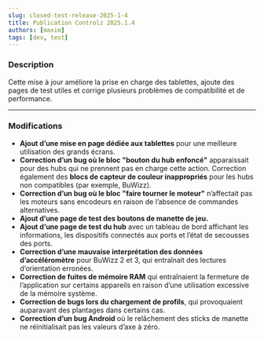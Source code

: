 ```yaml
---
slug: closed-test-release-2025-1-4
title: Publication Controlz 2025.1.4
authors: [maxim]
tags: [dev, test]
---
```


### Description

Cette mise à jour améliore la prise en charge des tablettes, ajoute des pages de test utiles et corrige plusieurs problèmes de compatibilité et de performance.

<!-- truncate -->
---

### Modifications

- **Ajout d’une mise en page dédiée aux tablettes** pour une meilleure utilisation des grands écrans.
- **Correction d’un bug où le bloc "bouton du hub enfoncé"** apparaissait pour des hubs qui ne prennent pas en charge cette action. Correction également des **blocs de capteur de couleur inappropriés** pour les hubs non compatibles (par exemple, BuWizz).
- **Correction d’un bug où le bloc "faire tourner le moteur"** n’affectait pas les moteurs sans encodeurs en raison de l’absence de commandes alternatives.
- **Ajout d’une page de test des boutons de manette de jeu.**
- **Ajout d’une page de test du hub** avec un tableau de bord affichant les informations, les dispositifs connectés aux ports et l’état de secousses des ports.
- **Correction d’une mauvaise interprétation des données d’accéléromètre** pour BuWizz 2 et 3, qui entraînait des lectures d’orientation erronées.
- **Correction de fuites de mémoire RAM** qui entraînaient la fermeture de l’application sur certains appareils en raison d’une utilisation excessive de la mémoire système.
- **Correction de bugs lors du chargement de profils**, qui provoquaient auparavant des plantages dans certains cas.
- **Correction d’un bug Android** où le relâchement des sticks de manette ne réinitialisait pas les valeurs d’axe à zéro.
